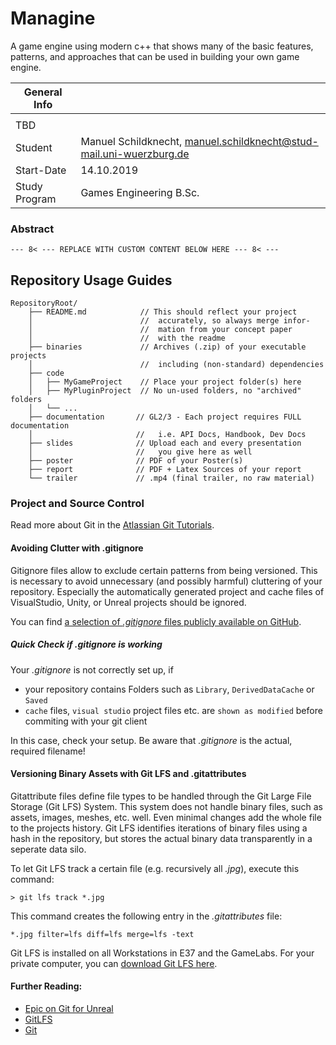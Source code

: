 # Managine

A game engine using modern c++ that shows many of the basic features, patterns, and approaches that can be used in building your own game engine.


|  General Info  | |
| ---|---|
|  |  |
| TBD |  |
| Student | Manuel Schildknecht, manuel.schildknecht@stud-mail.uni-wuerzburg.de |
|Start-Date| 14.10.2019 |
|Study Program | Games Engineering B.Sc.|

### Abstract

`--- 8< --- REPLACE WITH CUSTOM CONTENT BELOW HERE --- 8< ---`

## Repository Usage Guides

```
RepositoryRoot/
    ├── README.md            // This should reflect your project 
    │                        //  accurately, so always merge infor- 
    │                        //  mation from your concept paper 
    │                        //  with the readme
    ├── binaries             // Archives (.zip) of your executable projects
    │                        //  including (non-standard) dependencies
    ├── code
    │   ├── MyGameProject    // Place your project folder(s) here
    │   ├── MyPluginProject  // No un-used folders, no "archived" folders
    │   └── ...
    ├── documentation       // GL2/3 - Each project requires FULL documentation  
    │                       //   i.e. API Docs, Handbook, Dev Docs
    ├── slides              // Upload each and every presentation
    │                       //   you give here as well
    ├── poster              // PDF of your Poster(s)
    ├── report              // PDF + Latex Sources of your report
    └── trailer             // .mp4 (final trailer, no raw material)
```

### Project and Source Control

Read more about Git in the [Atlassian Git Tutorials](https://de.atlassian.com/git).

#### Avoiding Clutter with .gitignore
Gitignore files allow to exclude certain patterns from being versioned.
This is necessary to avoid unnecessary (and possibly harmful) cluttering of your repository.
Especially the automatically generated project and cache files of VisualStudio, Unity, or Unreal projects should be ignored.

You can find [a selection of *.gitignore* files publicly available on GitHub](https://github.com/github/gitignore).

##### Quick Check if .gitignore is working

Your *.gitignore* is not correctly set up, if
* your repository contains Folders such as `Library`, `DerivedDataCache` or `Saved`
* `cache` files, `visual studio` project files etc. are `shown as modified` before commiting with your git client

In this case, check your setup.
Be aware that *.gitignore* is the actual, required filename!

#### Versioning Binary Assets with Git LFS and .gitattributes
Gitattribute files define file types to be handled through the Git Large File Storage (Git LFS) System.
This system does not handle binary files, such as assets, images, meshes, etc. well.
Even minimal changes add the whole file to the projects history.
Git LFS identifies iterations of binary files using a hash in the repository, but stores the actual binary data transparently in a seperate data silo.

To let Git LFS track a certain file (e.g. recursively all *.jpg*), execute this command:

	> git lfs track *.jpg

This command creates the following entry in the *.gitattributes* file:

	*.jpg filter=lfs diff=lfs merge=lfs -text

Git LFS is installed on all Workstations in E37 and the GameLabs.
For your private computer, you can [download Git LFS here](https://git-lfs.github.com/).

#### Further Reading: 
* [Epic on Git for Unreal](https://wiki.unrealengine.com/Git_source_control_(Tutorial)#Workarounds_for_dealing_with_binary_files_on_your_Git_repository)
* [GitLFS](https://www.git-lfs.com)
* [Git](https://www.git-scm.com)


